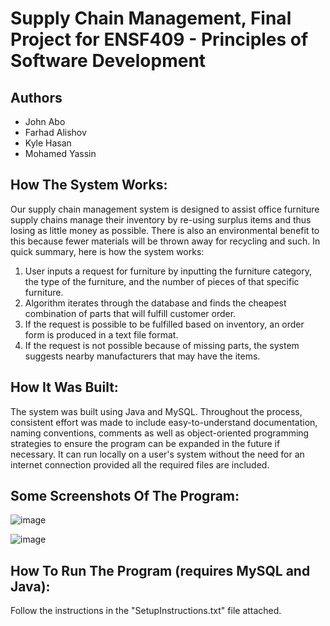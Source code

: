 # Supply Chain Management, Final Project for ENSF409 - Principles of Software Development

## Authors
   * John Abo
   * Farhad Alishov
   * Kyle Hasan
   * Mohamed Yassin
   
## How The System Works:
Our supply chain management system is designed to assist office furniture supply chains manage their inventory by re-using surplus items and thus losing as little money as possible. There is also an environmental benefit to this because fewer materials will be thrown away for recycling and such. In quick summary, here is how the system works:
1. User inputs a request for furniture by inputting the furniture category, the type of the furniture, and the number of pieces of that specific furniture.
2. Algorithm iterates through the database and finds the cheapest combination of parts that will fulfill customer order.
3. If the request is possible to be fulfilled based on inventory, an order form is produced in a text file format.
4. If the request is not possible because of missing parts, the system suggests nearby manufacturers that may have the items.

## How It Was Built:
The system was built using Java and MySQL. Throughout the process, consistent effort was made to include easy-to-understand documentation, naming conventions, comments as well as object-oriented programming strategies to ensure the program can be expanded in the future if necessary. It can run locally on a user's system without the need for an internet connection provided all the required files are included. 
## Some Screenshots Of The Program:

![image](https://user-images.githubusercontent.com/73013959/133030387-5f717255-5b5f-44ae-9d83-32a6d5bfe025.png)

![image](https://user-images.githubusercontent.com/73013959/133030404-b718bfa1-27f4-42c1-aa1c-5e32b64db6fd.png)


## How To Run The Program (requires MySQL and Java):
Follow the instructions in the "SetupInstructions.txt" file attached. 
